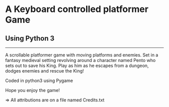 # A Keyboard controlled platformer Game
## Using Python 3
-------------

A scrollable platformer game with moving platforms and enemies.
Set in a fantasy medieval setting revolving around a character named 
Pento who sets out to save his King. Play as him as he escapes from 
a dungeon, dodges enemies and rescue the King!

Coded in python3 using Pygame

Hope you enjoy the game!

=> All attributions are on a file named Credits.txt
